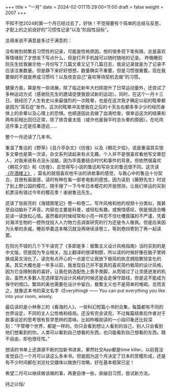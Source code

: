 +++
title = "一月"
date = 2024-02-01T15:29:00+11:00
draft = false
weight = 2007
+++

不知不觉2024的第一个月已经过去了，好快！不觉得要有个简单的总结与反思，才配上的之前说好的”习惯性记录“以及“阶段性目标”。

总得来说不满意是多过于满意的： 

没有做到频繁且习惯性的记录，可能是性格原因，想的很多但下笔有限。总是喜欢等情绪到了才想坐下写点什么，但是打开手机就可以随时随地的记录。 昨晚睡前阮先生给我展示他一月份写了几篇文章又记下几篇日志，我说记录就是为了记录不应该注重数量。但是静下来好好想想，数量确实不重要，但是习惯很重要。现在我要做的不就是养成习惯吗？以及改变自己”喜欢等待契机去做”的习惯。

健康方面，算是有一些进展，除了临近新年大扫除提升了日常运动量外，还尝试了多种运动方式（感谢阮先生的邀请促使我尝试新的运动）。同时，在这个一月十三日，我经历了人生有史以来最强烈的一次眩晕，也是在这次我才确定以前的眩晕都是因为”耳石症“发作。这次的眩晕冲击使我在之后的十天左右都多多少少的经历身体上的余晕以及心理上的恐惧。也顺道因此去做了血液检查，很幸运这次的结果和两年前相比回归正常，除了铁含量太低（或许也是我平时总头晕的原因）。在吃肉这件事上还是任重道远……

整个一月还读了几本书。

重温了鲁迅的《野草》《且介亭杂文》《彷徨》以及《朝花夕拾》，说是重温其实很多文章也是第一次读，杂文系列读起来有点无趣，个人并不是很喜欢看他写文章怼人，对我来说有点没头没脑，因为毕竟要结合时代和事件的背景。但依然很喜欢《朝花夕拾》和《彷徨》，总觉得写小说的鲁迅和写杂文的鲁迅很不同。这次读 [《在酒楼上》](https://www.marxists.org/chinese/reference-books/luxun/04/011.htm) ，莫名的就很喜欢他平淡的讲故事的感觉，与我心中的鲁迅十分契合，且很有画面感，读时有种在看一部老电影的感觉。因为读到《藤野先生》时说了到上野公园的樱花，随手搜了一下今年日本樱花的开放预测，让我们幸运的买到机票没有错过今年的樱花季！谢谢鲁迅先生。


还读了张辰亮的《海错图笔记》卷一和卷二。写作风格和他的视频十分类似，我甚至自动脑补了声音。内容也主要是科普，或轻松有趣，或惋惜感叹，倒是很适合睡前读一读放松心情。虽然看的时候经常和小亮一样忍不住吐槽聂璜的不严谨，凭着对海洋生物的一腔热忱投入人力物力去调查研究的行为还是令人敬佩。但是后来因为头晕的余威，睡前举着这本略沉就没再继续读卷三，等到卷四寄到了再一起读罢。

在阳光不错的几个下午读完了《多即是多：极繁主义设计风格指南》当时买到的是中文版，但是因为专业相关，加上翻译的很译制腔，所以读的时候好像在脑子里转换成英文消化了。读完有点开心的一点是它让我放下极简的执念拥抱繁琐变化的美。其实大概也是一年多以前，我发现自己并不是真的喜欢简约极简的设计风格，因为它会限制我的喜好，让我在挑选配色上畏手畏脚，从而错过了让灵感迸发的机会。虽然大多数人在选择室内设计风格的时候还是会走保守路线，但是这不能成为保守的借口。繁琐的美也需要在设计中留白，极繁主义也不是简单的堆砌。总而言之，就像这本书的英文名字《Everything》 —— You can put everything you like into your room, wisely. 

最后读的是小林泰三的《看海的人》，一些科幻短篇小书的合集，每篇都有不同的世界设定，不同的主人公性格和结局。还没有完全读完，不过每篇结束后作者对于故事设定的思考很有哲学思辨的意味。比如昨晚刚读的一小段印象还比较深刻：“不管哪个世界，都是一样的。你只会看到想让人看到的自己，别人只会看到他们想看到的你。人类可以看到自己想看的东西，也只能看到自己想看的东西。既不自由，却也很任性。”

想读的书单上还源源不断的加新书进来，果然社交App都是time killer，以前竟没发觉自己一个月可以读这么多本书。但是因为这个月决定了日本的赏樱形成，还是有不少时间都在浏览社交媒体以做旅行攻略，好在基本框架已定！

希望二月可以继续做该做的事，再更自律一些，突破旧习惯，尝试新方法。

持之以恒/

